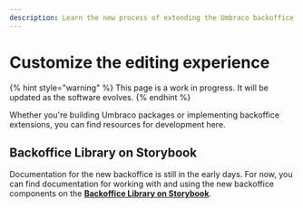 ```yaml
---
description: Learn the new process of extending the Umbraco backoffice.
---
```


# Customize the editing experience

{% hint style="warning" %}
This page is a work in progress. It will be updated as the software evolves.
{% endhint %}

Whether you're building Umbraco packages or implementing backoffice extensions, you can find resources for development here.

## Backoffice Library on Storybook

Documentation for the new backoffice is still in the early days. For now, you can find documentation for working with and using the new backoffice components on the [**Backoffice Library on Storybook**](https://apidocs.umbraco.com/v14/ui/).
